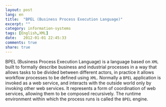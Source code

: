 ```yaml
---
layout: post
lang: en
title:  "BPEL (Business Process Execution Language)"
excerpt: ""
category: information-systems
tags: [English,XML]
date:   2012-01-01 22:45:33
comments: true
share: true
---
```


BPEL (Business Process Execution Language) is a language based on `XML` built to formally describe business and industrial processes in a way that allows tasks to be divided between different actors, in practice it allows workflow processes to be defined using `XML`.
Normally a `BPEL` application is invoked as a web service, and interacts with the outside world only by invoking other web services. 
It represents a form of coordination of web services, allowing them to be composed recursively. 
The runtime environment within which the process runs is called the `BPEL` engine.


